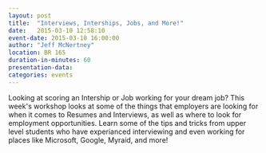 ```yaml
---
layout: post
title:  "Interviews, Interships, Jobs, and More!"
date:   2015-03-10 12:58:10
event-date: 2015-03-10 16:00:00
author: "Jeff McNertney" 
location: BR 165
duration-in-minutes: 60
presentation-data:
categories: events
---
```


Looking at scoring an Intership or Job working for your dream job?
This week's workshop looks at some of the things that employers are 
looking for when it comes to Resumes and Interviews, as well as where to 
look for employment opportunities.  Learn some of the tips and tricks 
from upper level students who have experianced interviewing and even 
working for places like Microsoft, Google, Myraid, and more! 
